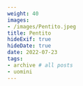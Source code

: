 ```yaml
---
weight: 40
images:
- /images/Pentito.jpeg
title: Pentito
hideExif: true
hideDate: true
date: 2022-07-23
tags:
- archive # all posts
- uomini
---
```

